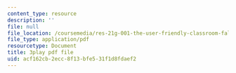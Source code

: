 ```yaml
---
content_type: resource
description: ''
file: null
file_location: /coursemedia/res-21g-001-the-user-friendly-classroom-fall-2020/acf162cb2ecc8f13bfe531f1d8fdaef2_b04CichdN5g.pdf
file_type: application/pdf
resourcetype: Document
title: 3play pdf file
uid: acf162cb-2ecc-8f13-bfe5-31f1d8fdaef2
---
```


